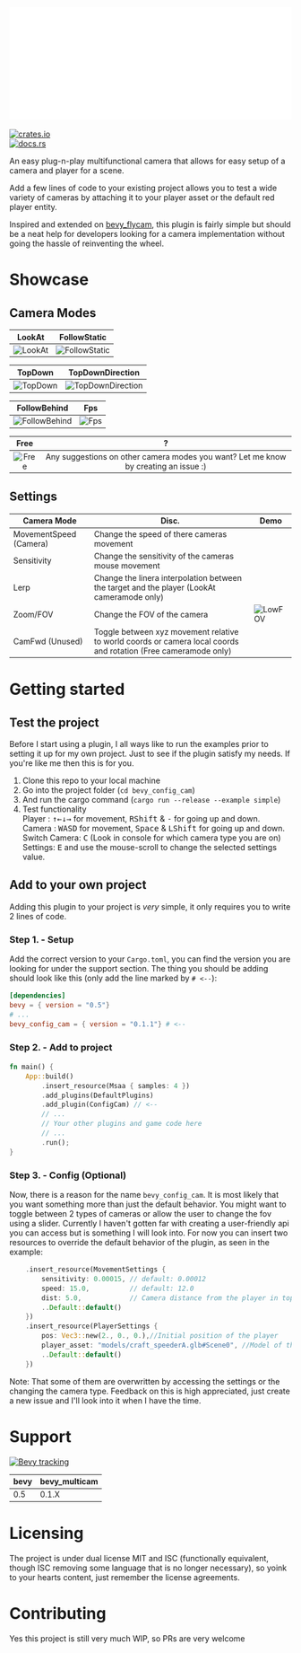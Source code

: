 <div align="left">
<a href="https://github.com/BlackPhlox/bevy_config_cam"><img src="https://raw.githubusercontent.com/BlackPhlox/BlackPhlox/master/config_cam.svg" width="970" height="200" alt="bevy config cam"></a>
</div>

[![crates.io](https://img.shields.io/crates/v/bevy_config_cam)](https://crates.io/crates/bevy_config_cam)</br>[![docs.rs](https://docs.rs/bevy_config_cam/badge.svg)](https://docs.rs/bevy_config_cam)

An easy plug-n-play multifunctional camera that allows for easy setup of a camera and player for a scene.

Add a few lines of code to your existing project allows you to test a wide variety of cameras by attaching it to
your player asset or the default red player entity. 

Inspired and extended on [bevy_flycam](https://github.com/sburris0/bevy_flycam), this plugin is fairly simple but should be a neat help for developers looking for a camera implementation without going the hassle of reinventing the wheel.

# Showcase

## Camera Modes

LookAt | FollowStatic
:-------------------------:|:-------------------------:
<img src="https://user-images.githubusercontent.com/25123512/119991088-5fb59700-bfc9-11eb-88d1-44a2b2a47cfa.png" alt="LookAt">  |  <img src="https://user-images.githubusercontent.com/25123512/119991121-6cd28600-bfc9-11eb-9fcd-89fa9d591d4b.png" alt="FollowStatic">

TopDown | TopDownDirection
:-------------------------:|:-------------------------:
<img src="https://user-images.githubusercontent.com/25123512/119991141-71973a00-bfc9-11eb-90ee-377ffe656ae2.png" alt="TopDown"> |  <img src="https://user-images.githubusercontent.com/25123512/119991151-7360fd80-bfc9-11eb-9d41-1947c997b98a.png" alt="TopDownDirection">

FollowBehind | Fps
:-------------------------:|:-------------------------:
<img src="https://user-images.githubusercontent.com/25123512/119991175-7956de80-bfc9-11eb-901c-0164152dd97d.png" alt="FollowBehind">  |  <img src="https://user-images.githubusercontent.com/25123512/119991187-7bb93880-bfc9-11eb-9739-598e01ba214f.png" alt="Fps">

Free | ?
:-------------------------:|:-------------------------:
<img src="https://user-images.githubusercontent.com/25123512/119991199-7fe55600-bfc9-11eb-9ae6-b29cec3a3cd7.png" alt="Free" >  |  Any suggestions on other camera modes you want? Let me know by creating an issue :)

## Settings

| Camera Mode | Disc. | Demo |
| --- | --- | --- |
| MovementSpeed (Camera) | Change the speed of there cameras movement | |
| Sensitivity | Change the sensitivity of the cameras mouse movement | |
| Lerp | Change the linera interpolation between the target and the player (LookAt cameramode only)||
| Zoom/FOV| Change the FOV of the camera | <img src="https://user-images.githubusercontent.com/25123512/119991256-8d9adb80-bfc9-11eb-9e1d-5d763ec150a2.png" alt="LowFOV" width="250"> |
| CamFwd (Unused) | Toggle between xyz movement relative to world coords or camera local coords and rotation (Free cameramode only)||

# Getting started

## Test the project

Before I start using a plugin, I all ways like to run the examples prior to setting it up for my own project. Just to see if the plugin satisfy my needs. 
If you're like me then this is for you.

1. Clone this repo to your local machine
2. Go into the project folder (`cd bevy_config_cam`)
3. And run the cargo command (`cargo run --release --example simple`)
4. Test functionality </br>
Player : <kbd>↑</kbd><kbd>←</kbd><kbd>↓</kbd><kbd>→</kbd> for movement, <kbd>RShift</kbd> & <kbd>-</kbd> for going up and down.<br>
Camera : <kbd>W</kbd><kbd>A</kbd><kbd>S</kbd><kbd>D</kbd> for movement, <kbd>Space</kbd> & <kbd>LShift</kbd> for going up and down.<br>
Switch Camera: <kbd>C</kbd> (Look in console for which camera type you are on)</br>
Settings: <kbd>E</kbd> and use the mouse-scroll to change the selected settings value.

## Add to your own project

Adding this plugin to your project is *very* simple, it only requires you to write 2 lines of code. 

### Step 1. - Setup
    
Add the correct version to your `Cargo.toml`, you can find the version you are looking for under the support section. The thing you should be adding should look like this (only add the line marked by `# <--`):
```toml
[dependencies]
bevy = { version = "0.5"}
# ...
bevy_config_cam = { version = "0.1.1"} # <-- 
```

### Step 2. - Add to project

```rust
fn main() {
    App::build()
        .insert_resource(Msaa { samples: 4 })
        .add_plugins(DefaultPlugins)
        .add_plugin(ConfigCam) // <--
        // ... 
        // Your other plugins and game code here
        // ...
        .run();
}
```

### Step 3. - Config (Optional)

Now, there is a reason for the name `bevy_config_cam`. It is most likely that you want something more than just the default behavior. You might want to toggle between 2 types of cameras or allow the user to change the fov using a slider. Currently I haven't gotten far with creating a user-friendly api you can access but is something I will look into. For now you can insert two resources to override the default behavior of the plugin, as seen in the example:

```rust
    .insert_resource(MovementSettings {
        sensitivity: 0.00015, // default: 0.00012
        speed: 15.0,          // default: 12.0
        dist: 5.0,            // Camera distance from the player in topdown view
        ..Default::default()
    })
    .insert_resource(PlayerSettings {
        pos: Vec3::new(2., 0., 0.),//Initial position of the player
        player_asset: "models/craft_speederA.glb#Scene0", //Model of the player, default is a red cube
        ..Default::default()
    })
```
Note: That some of them are overwritten by accessing the settings or the changing the camera type. Feedback on this is high appreciated, just create a new issue and I'll look into it when I have the time.

# Support
[![Bevy tracking](https://img.shields.io/badge/Bevy%20tracking-released%20version-lightblue)](https://github.com/bevyengine/bevy/blob/main/docs/plugins_guidelines.md#main-branch-tracking)

|bevy|bevy_multicam|
|---|---|
|0.5|0.1.X|

# Licensing
The project is under dual license MIT and ISC (functionally equivalent, though ISC removing some language that is no longer necessary), so yoink to your hearts content, just remember the license agreements.

# Contributing
Yes this project is still very much WIP, so PRs are very welcome
